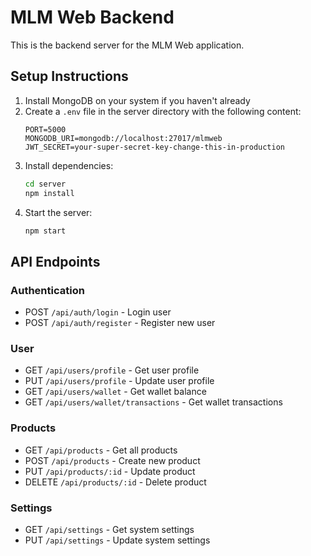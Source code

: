 # MLM Web Backend

This is the backend server for the MLM Web application.

## Setup Instructions

1. Install MongoDB on your system if you haven't already
2. Create a `.env` file in the server directory with the following content:
   ```
   PORT=5000
   MONGODB_URI=mongodb://localhost:27017/mlmweb
   JWT_SECRET=your-super-secret-key-change-this-in-production
   ```
3. Install dependencies:
   ```bash
   cd server
   npm install
   ```
4. Start the server:
   ```bash
   npm start
   ```

## API Endpoints

### Authentication
- POST `/api/auth/login` - Login user
- POST `/api/auth/register` - Register new user

### User
- GET `/api/users/profile` - Get user profile
- PUT `/api/users/profile` - Update user profile
- GET `/api/users/wallet` - Get wallet balance
- GET `/api/users/wallet/transactions` - Get wallet transactions

### Products
- GET `/api/products` - Get all products
- POST `/api/products` - Create new product
- PUT `/api/products/:id` - Update product
- DELETE `/api/products/:id` - Delete product

### Settings
- GET `/api/settings` - Get system settings
- PUT `/api/settings` - Update system settings 
